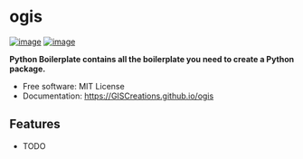 # ogis


[![image](https://img.shields.io/pypi/v/ogis.svg)](https://pypi.python.org/pypi/ogis)
[![image](https://img.shields.io/conda/vn/conda-forge/ogis.svg)](https://anaconda.org/conda-forge/ogis)


**Python Boilerplate contains all the boilerplate you need to create a Python package.**


-   Free software: MIT License
-   Documentation: https://GISCreations.github.io/ogis


## Features

-   TODO
